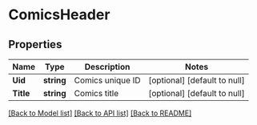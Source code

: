 # ComicsHeader

## Properties
Name | Type | Description | Notes
------------ | ------------- | ------------- | -------------
**Uid** | **string** | Comics unique ID | [optional] [default to null]
**Title** | **string** | Comics title | [optional] [default to null]

[[Back to Model list]](../README.md#documentation-for-models) [[Back to API list]](../README.md#documentation-for-api-endpoints) [[Back to README]](../README.md)


